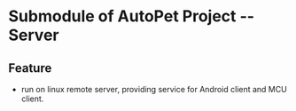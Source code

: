 # Submodule of AutoPet Project -- Server


## Feature

* run on linux remote server, providing service for Android client and MCU client.

